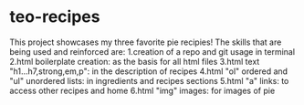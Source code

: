 # teo-recipes
This project showcases my three favorite pie recipies!
The skills that are being used and reinforced are:
    1.creation of a repo and git usage in terminal
    2.html boilerplate creation: as the basis for all html files
    3.html text "h1...h7,strong,em,p": in the description of recipes
    4.html "ol" ordered and "ul" unordered lists: in ingredients and recipes sections
    5.html "a" links: to access other recipes and home
    6.html "img" images: for images of pie